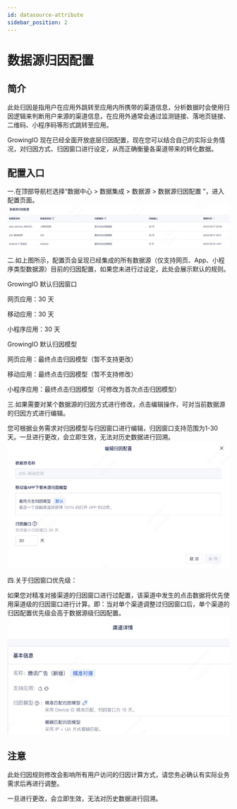 ```yaml
---
id: datasource-attribute
sidebar_position: 2
---
```

# 数据源归因配置

## 简介

此处归因是指用户在应用外跳转至应用内所携带的渠道信息，分析数据时会使用归因逻辑来判断用户来源的渠道信息，在应用外通常会通过监测链接、落地页链接、二维码、小程序码等形式跳转至应用。

GrowingIO 现在已经全面开放底层归因配置，现在您可以结合自己的实际业务情况，对归因方式、归因窗口进行设定，从而正确衡量各渠道带来的转化数据。


## 配置入口


一.在顶部导航栏选择“数据中心 > 数据集成 > 数据源 > 数据源归因配置 ”，进入配置页面。
![图 6](/img/datasource%20attribute%20list_datasource-attribute.png)  



二.如上图所示，配置页会呈现已经集成的所有数据源（仅支持网页、App、小程序类型数据源）目前的归因配置，如果您未进行过设定，此处会展示默认的规则。


GrowingIO 默认归因窗口

网页应用：30 天

移动应用：30 天

小程序应用：30 天

GrowingIO 默认归因模型

网页应用：最终点击归因模型（暂不支持更改）

移动应用：最终点击归因模型（暂不支持修改）

小程序应用：最终点击归因模型（可修改为首次点击归因模型）


三.如果需要对某个数据源的归因方式进行修改，点击编辑操作，可对当前数据源的归因方式进行编辑。
  
您可根据业务需求对归因模型与归因窗口进行编辑，归因窗口支持范围为1-30天。一旦进行更改，会立即生效，无法对历史数据进行回溯。
![图 7](/img/attribute%20config_datasource-attribute.png)  


四.关于归因窗口优先级： 

如果您对精准对接渠道的归因窗口进行过配置，该渠道中发生的点击数据将优先使用渠道级的归因窗口进行计算。即：当对单个渠道调整过归因窗口后，单个渠道的归因配置优先级会高于数据源级归因配置。
![图 8](/img/channel%20attribute%20config_datasource-attribute.png)  


## 注意

此处归因规则修改会影响所有用户访问的归因计算方式，请您务必确认有实际业务需求后再进行调整。

一旦进行更改，会立即生效，无法对历史数据进行回溯。
